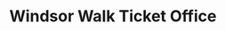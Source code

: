 ---
title: "Windsor Walk Ticket Office"
url: /cirencester/windsor-walk-ticket-office/
shop: ticket
---